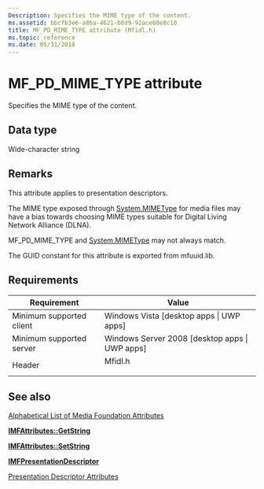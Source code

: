 ```yaml
---
Description: Specifies the MIME type of the content.
ms.assetid: bbcfb3e6-a86a-4621-b8d9-92ace60e8c10
title: MF_PD_MIME_TYPE attribute (Mfidl.h)
ms.topic: reference
ms.date: 05/31/2018
---
```


# MF\_PD\_MIME\_TYPE attribute

Specifies the MIME type of the content.

## Data type

Wide-character string

## Remarks

This attribute applies to presentation descriptors.

The MIME type exposed through [System.MIMEType](../properties/props-system-mimetype.md) for media files may have a bias towards choosing MIME types suitable for Digital Living Network Alliance (DLNA).

MF\_PD\_MIME\_TYPE and [System.MIMEType](../properties/props-system-mimetype.md) may not always match.

The GUID constant for this attribute is exported from mfuuid.lib.

## Requirements



| Requirement | Value |
|-------------------------------------|------------------------------------------------------------------------------------|
| Minimum supported client<br/> | Windows Vista \[desktop apps \| UWP apps\]<br/>                              |
| Minimum supported server<br/> | Windows Server 2008 \[desktop apps \| UWP apps\]<br/>                        |
| Header<br/>                   | <dl> <dt>Mfidl.h</dt> </dl> |



## See also

<dl> <dt>

[Alphabetical List of Media Foundation Attributes](alphabetical-list-of-media-foundation-attributes.md)
</dt> <dt>

[**IMFAttributes::GetString**](/windows/desktop/api/mfobjects/nf-mfobjects-imfattributes-getstring)
</dt> <dt>

[**IMFAttributes::SetString**](/windows/desktop/api/mfobjects/nf-mfobjects-imfattributes-setstring)
</dt> <dt>

[**IMFPresentationDescriptor**](/windows/desktop/api/mfidl/nn-mfidl-imfpresentationdescriptor)
</dt> <dt>

[Presentation Descriptor Attributes](presentation-descriptor-attributes.md)
</dt> </dl>

 

 
